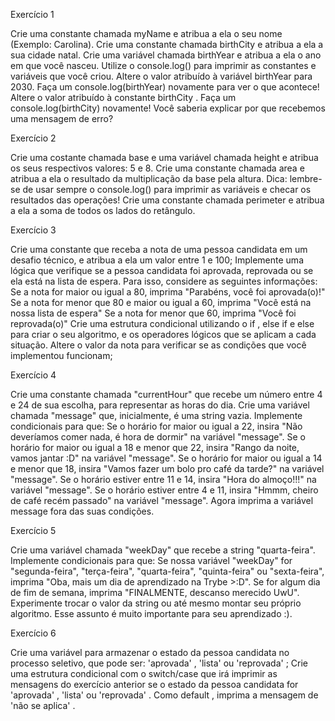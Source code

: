 Exercício 1

Crie uma constante chamada myName e atribua a ela o seu nome (Exemplo: Carolina).
Crie uma constante chamada birthCity e atribua a ela a sua cidade natal.
Crie uma variável chamada birthYear e atribua a ela o ano em que você nasceu.
Utilize o console.log() para imprimir as constantes e variáveis que você criou.
Altere o valor atribuído à variável birthYear para 2030. Faça um console.log(birthYear) novamente para ver o que acontece!
Altere o valor atribuído à constante birthCity . Faça um console.log(birthCity) novamente! Você saberia explicar por que recebemos uma mensagem de erro? 


Exercício 2

Crie uma costante chamada base e uma variável chamada height e atribua os seus respectivos valores: 5 e 8.
Crie uma constante chamada area e atribua a ela o resultado da multiplicação da base pela altura. Dica: lembre-se de usar sempre o console.log() para imprimir as variáveis e checar os resultados das operações!
Crie uma constante chamada perimeter e atribua a ela a soma de todos os lados do retângulo.


Exercício 3

Crie uma constante que receba a nota de uma pessoa candidata em um desafio técnico, e atribua a ela um valor entre 1 e 100;
Implemente uma lógica que verifique se a pessoa candidata foi aprovada, reprovada ou se ela está na lista de espera. Para isso, considere as seguintes informações:
Se a nota for maior ou igual a 80, imprima "Parabéns, você foi aprovada(o)!"
Se a nota for menor que 80 e maior ou igual a 60, imprima "Você está na nossa lista de espera"
Se a nota for menor que 60, imprima "Você foi reprovada(o)"
Crie uma estrutura condicional utilizando o if , else if e else para criar o seu algoritmo, e os operadores lógicos que se aplicam a cada situação.
Altere o valor da nota para verificar se as condições que você implementou funcionam;


Exercício 4

Crie uma constante chamada "currentHour" que recebe um número entre 4 e 24 de sua escolha, para representar as horas do dia.
Crie uma variável chamada "message" que, inicialmente, é uma string vazia.
Implemente condicionais para que:
Se o horário for maior ou igual a 22, insira "Não deveríamos comer nada, é hora de dormir" na variável "message".
Se o horário for maior ou igual a 18 e menor que 22, insira "Rango da noite, vamos jantar :D" na variável "message".
Se o horário for maior ou igual a 14 e menor que 18, insira "Vamos fazer um bolo pro café da tarde?" na variável "message".
Se o horário estiver entre 11 e 14, insira "Hora do almoço!!!" na variável "message".
Se o horário estiver entre 4 e 11, insira "Hmmm, cheiro de café recém passado" na variável "message".
Agora imprima a variável message fora das suas condições.


Exercício 5

Crie uma variável chamada "weekDay" que recebe a string "quarta-feira".
Implemente condicionais para que:
Se nossa variável "weekDay" for "segunda-feira", "terça-feira", "quarta-feira", "quinta-feira" ou "sexta-feira", imprima "Oba, mais um dia de aprendizado na Trybe >:D".
Se for algum dia de fim de semana, imprima "FINALMENTE, descanso merecido UwU".
Experimente trocar o valor da string ou até mesmo montar seu próprio algoritmo. Esse assunto é muito importante para seu aprendizado :).


Exercício 6

Crie uma variável para armazenar o estado da pessoa candidata no processo seletivo, que pode ser: 'aprovada' , 'lista' ou 'reprovada' ;
Crie uma estrutura condicional com o switch/case que irá imprimir as mensagens do exercício anterior se o estado da pessoa candidata for 'aprovada' , 'lista' ou 'reprovada' . Como default , imprima a mensagem de 'não se aplica' .
